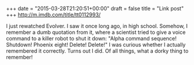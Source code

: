 +++
date = "2015-03-28T21:20:51+00:00"
draft = false
title = "Link post"
+++
http://m.imdb.com/title/tt0112993/

I just rewatched Evolver. I saw it once long ago, in high school. Somehow, I remember a dumb quotation from it, where a scientist tried to give a voice command to a killer robot to shut it down: "Alpha command sequence! Shutdown! Phoenix eight! Delete! Delete!" I was curious whether I actually remembered it correctly. Turns out I did. Of all things, what a dorky thing to remember!
